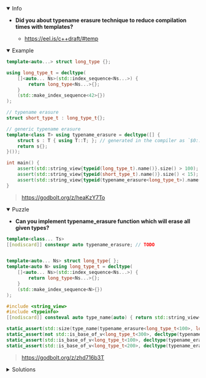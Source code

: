 <details open><summary>Info</summary><p>

* **Did you about typename erasure technique to reduce compilation times with templates?**

  * https://eel.is/c++draft/#temp

</p></details><details open><summary>Example</summary><p>

```cpp
template<auto...> struct long_type {};

using long_type_t = decltype(
    []<auto... Ns>(std::index_sequence<Ns...>) {
        return long_type<Ns...>{};
    }
    (std::make_index_sequence<42>{})
);

// typename erasure
struct short_type_t : long_type_t{};

// generic typename erasure
template<class T> using typename_erasure = decltype([] {
    struct s : T { using T::T; }; // generated in the compiler as `$0::s` or similar
    return s{};
}());

int main() {
    assert(std::string_view{typeid(long_type_t).name()}.size() > 100); // long...
    assert(std::string_view{typeid(short_type_t).name()}.size() < 15); // short
    assert(std::string_view{typeid(typename_erasure<long_type_t>).name()}.size() < 25); // short
}
```

> https://godbolt.org/z/heaKzY7To

</p></details><details open><summary>Puzzle</summary><p>

* **Can you implement typename_erasure function which will erase all given types?**

```cpp
template<class... Ts>
[[nodiscard]] constexpr auto typename_erasure; // TODO


template<auto... Ns> struct long_type{ };
template<auto N> using long_type_t = decltype(
    []<auto... Ns>(std::index_sequence<Ns...>) {
        return long_type<Ns...>{};
    }
    (std::make_index_sequence<N>{})
);

#include <string_view>
#include <typeinfo>
[[nodiscard]] consteval auto type_name(auto) { return std::string_view{__PRETTY_FUNCTION__}; }

static_assert(std::size(type_name(typename_erasure<long_type_t<100>, long_type_t<200>>())) < 42);
static_assert(not std::is_base_of_v<long_type_t<300>, decltype(typename_erasure<long_type_t<100>, long_type_t<200>>())>);
static_assert(std::is_base_of_v<long_type_t<100>, decltype(typename_erasure<long_type_t<100>, long_type_t<200>>())>);
static_assert(std::is_base_of_v<long_type_t<200>, decltype(typename_erasure<long_type_t<100>, long_type_t<200>>())>);
```

> https://godbolt.org/z/zhd716b3T

</p></details><details><summary>Solutions</summary><p>
